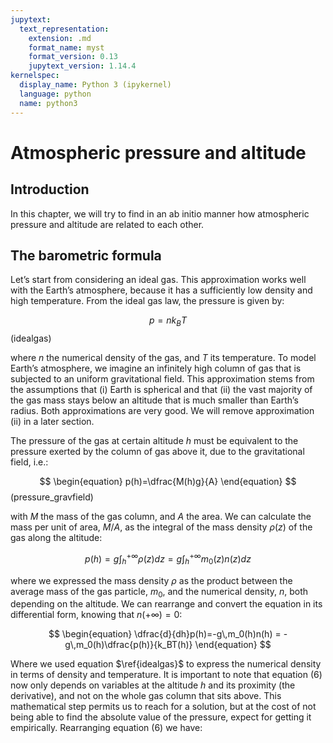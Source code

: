 ```yaml
---
jupytext:
  text_representation:
    extension: .md
    format_name: myst
    format_version: 0.13
    jupytext_version: 1.14.4
kernelspec:
  display_name: Python 3 (ipykernel)
  language: python
  name: python3
---
```


# Atmospheric pressure and altitude

## Introduction

In this chapter, we will try to find in an ab initio manner how atmospheric pressure and altitude are related to each other. 

## The barometric formula

Let’s start from considering an ideal gas. This approximation works well with the Earth’s atmosphere, because it has a sufficiently low density and high temperature.  From the ideal gas law, the pressure is given by:

$$
\begin{equation}
    p=nk_BT
\end{equation}
$$ (idealgas)

where $n$ the numerical density of the gas, and $T$ its temperature. To model Earth’s atmosphere, we imagine an infinitely high column of gas that is subjected to an uniform gravitational field. This approximation stems from the assumptions that (i) Earth is spherical and that (ii) the vast majority of the gas mass stays below an altitude that is much smaller than Earth’s radius. Both approximations are very good. We will remove approximation (ii) in a later section. 

The pressure of the gas at certain altitude $h$ must be equivalent to the pressure exerted by the column of gas above it, due to the gravitational field, i.e.:

$$
\begin{equation}
    p(h)=\dfrac{M(h)g}{A}
\end{equation}
$$ (pressure_gravfield)

with $M$ the mass of the gas column, and $A$ the area. We can calculate the mass per unit of area, $M/A$, as the integral of the mass density $\rho(z)$ of the gas along the altitude:

$$
\begin{equation}
p(h) = g\int_h^{+\infty}\rho(z) dz  = g\int_h^{+\infty}m_0(z)n(z) dz 
\end{equation}
$$

where we expressed the mass density $\rho$ as the product between the average mass of the gas particle, $m_0$, and the numerical density, $n$, both depending on the altitude. We can rearrange and convert the equation in its differential form, knowing that $n(+\infty)=0$:

$$
\begin{equation}
\dfrac{d}{dh}p(h)=-g\,m_0(h)n(h) = -g\,m_0(h)\dfrac{p(h)}{k_BT(h)}
\end{equation}
$$

Where we used equation $\ref{idealgas}$ to express the numerical density in terms of density and temperature. It is important to note that equation (6) now only depends on variables at the altitude $h$ and its proximity (the derivative), and not on the whole gas column that sits above. This mathematical step permits us to reach for a solution, but at the cost of not being able to find the absolute value of the pressure, expect for getting it empirically. Rearranging equation (6) we have: